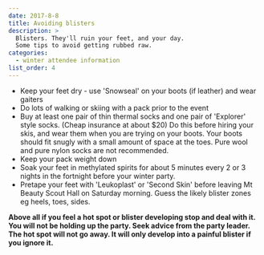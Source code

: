 ```yaml
---
date: 2017-8-8
title: Avoiding blisters
description: >
  Blisters. They'll ruin your feet, and your day.
  Some tips to avoid getting rubbed raw.
categories:
  - winter attendee information
list_order: 4
---
```


- Keep your feet dry - use 'Snowseal' on your boots (if leather) and wear
  gaiters
- Do lots of walking or skiing with a pack prior to the event
- Buy at least one pair of thin thermal socks and one pair of 'Explorer' style
  socks. (Cheap insurance at about $20) Do this before hiring your skis, and
  wear them when you are trying on your boots. Your boots should fit snugly with
  a small amount of space at the toes. Pure wool and pure nylon socks are not
  recommended.
- Keep your pack weight down
- Soak your feet in methylated spirits for about 5 minutes every 2 or 3 nights
  in the fortnight before your winter party.
- Pretape your feet with 'Leukoplast' or 'Second Skin' before leaving Mt Beauty
  Scout Hall on Saturday morning. Guess the likely blister zones eg heels, toes,
  sides.

**Above all if you feel a hot spot or blister developing stop and deal with it.
You will not be holding up the party. Seek advice from the party leader. The hot
spot will not go away. It will only develop into a painful blister if you ignore
it.**
